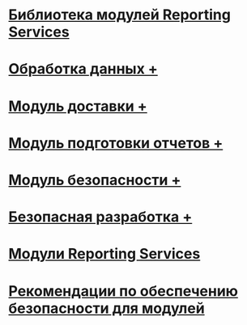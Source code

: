 # [Библиотека модулей Reporting Services](reporting-services-extension-library.md)

# [Обработка данных +](../../reporting-services/extensions/data-processing/creating-a-data-processing-extension-library.md)
# [Модуль доставки +](../../reporting-services/extensions/delivery-extension/creating-a-delivery-extension-library.md)
# [Модуль подготовки отчетов +](../../reporting-services/extensions/rendering-extension/deploying-a-rendering-extension.md)
# [Модуль безопасности +](../../reporting-services/extensions/security-extension/authentication-in-reporting-services.md)
# [Безопасная разработка +](../../reporting-services/extensions/secure-development/code-access-security-in-reporting-services.md)
# [Модули Reporting Services](reporting-services-extensions.md)
# [Рекомендации по обеспечению безопасности для модулей](security-considerations-for-extensions.md)

